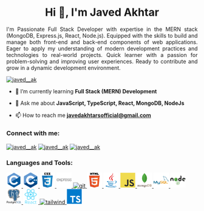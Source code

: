 <h1 align="center">Hi 👋, I'm Javed Akhtar</h1>
<p align="justify" >I'm Passionate Full Stack Developer with expertise in the MERN stack (MongoDB, Express.js, React, Node.js). Equipped with the skills to build and manage both front-end and back-end components of web applications. Eager to apply my understanding of modern development practices and technologies to real-world projects. Quick learner with a passion for problem-solving and improving user experiences. Ready to contribute and grow in a dynamic development environment.</p>

<!-- <p align="left"> <img src="https://komarev.com/ghpvc/?username=javed-ak&label=Profile%20views&color=0e75b6&style=flat" alt="javed-ak" /> </p> -->
<p align="left"> <a href="https://twitter.com/javed__ak" target="blank"><img src="https://img.shields.io/twitter/follow/javed__ak?logo=twitter&style=for-the-badge" alt="javed__ak" /></a> </p>

- 🌱 I’m currently learning **Full Stack (MERN) Development**

- 💬 Ask me about **JavaScript, TypeScript, React, MongoDB, NodeJs**

- 📫 How to reach me **javedakhtarsofficial@gmail.com**

<h3 align="left">Connect with me:</h3>
<p align="left">
<a href="https://twitter.com/javed__ak" target="blank"><img align="center" src="https://raw.githubusercontent.com/rahuldkjain/github-profile-readme-generator/master/src/images/icons/Social/twitter.svg" alt="javed__ak" height="30" width="40" /></a>
 <a href="https://www.linkedin.com/in/javed-ak" target="blank"><img align="center" src="https://upload.wikimedia.org/wikipedia/commons/8/81/LinkedIn_icon.svg" alt="javed__ak" height="30" width="40" /></a>
 <a href="https://instagram.com/javed_.ak" target="blank"><img align="center" src="https://upload.wikimedia.org/wikipedia/commons/e/e7/Instagram_logo_2016.svg" alt="javed__ak" height="30" width="40" /></a>
</p>

<h3 align="left">Languages and Tools:</h3>
<p> 
 <a href="https://www.cprogramming.com/" target="_blank" rel="noreferrer"> <img src="https://raw.githubusercontent.com/devicons/devicon/master/icons/c/c-original.svg" alt="c" width="40" height="40"/> </a> 
 <a href="https://www.w3schools.com/cpp/" target="_blank" rel="noreferrer"> <img src="https://raw.githubusercontent.com/devicons/devicon/master/icons/cplusplus/cplusplus-original.svg" alt="cplusplus" width="40" height="40"/> </a> 
 <a href="https://www.w3schools.com/css/" target="_blank" rel="noreferrer"> <img src="https://raw.githubusercontent.com/devicons/devicon/master/icons/css3/css3-original-wordmark.svg" alt="css3" width="40" height="40"/> </a> 
 <a href="https://expressjs.com" target="_blank" rel="noreferrer"> <img src="https://raw.githubusercontent.com/devicons/devicon/master/icons/express/express-original-wordmark.svg" alt="express" width="40" height="40"/> </a> 
 <a href="https://git-scm.com/" target="_blank" rel="noreferrer"> <img src="https://www.vectorlogo.zone/logos/git-scm/git-scm-icon.svg" alt="git" width="40" height="40"/> </a> <a href="https://www.w3.org/html/" target="_blank" rel="noreferrer"> <img src="https://raw.githubusercontent.com/devicons/devicon/master/icons/html5/html5-original-wordmark.svg" alt="html5" width="40" height="40"/> </a> 
 <a href="https://www.java.com" target="_blank" rel="noreferrer"> <img src="https://raw.githubusercontent.com/devicons/devicon/master/icons/java/java-original.svg" alt="java" width="40" height="40"/> </a> 
 <a href="https://developer.mozilla.org/en-US/docs/Web/JavaScript" target="_blank" rel="noreferrer"> <img src="https://raw.githubusercontent.com/devicons/devicon/master/icons/javascript/javascript-original.svg" alt="javascript" width="40" height="40"/> </a> 
 <a href="https://www.mongodb.com/" target="_blank" rel="noreferrer"> <img src="https://raw.githubusercontent.com/devicons/devicon/master/icons/mongodb/mongodb-original-wordmark.svg" alt="mongodb" width="40" height="40"/> </a> 
 <a href="https://www.mysql.com/" target="_blank" rel="noreferrer"> <img src="https://raw.githubusercontent.com/devicons/devicon/master/icons/mysql/mysql-original-wordmark.svg" alt="mysql" width="40" height="40"/> </a> 
 <a href="https://nodejs.org" target="_blank" rel="noreferrer"> <img src="https://raw.githubusercontent.com/devicons/devicon/master/icons/nodejs/nodejs-original-wordmark.svg" alt="nodejs" width="40" height="40"/> </a> 
 <a href="https://www.postgresql.org" target="_blank" rel="noreferrer"> <img src="https://raw.githubusercontent.com/devicons/devicon/master/icons/postgresql/postgresql-original-wordmark.svg" alt="postgresql" width="40" height="40"/> </a> 
 <a href="https://reactjs.org/" target="_blank" rel="noreferrer"> <img src="https://raw.githubusercontent.com/devicons/devicon/master/icons/react/react-original-wordmark.svg" alt="react" width="40" height="40"/> </a> 
 <a href="https://tailwindcss.com/" target="_blank" rel="noreferrer"> <img src="https://www.vectorlogo.zone/logos/tailwindcss/tailwindcss-icon.svg" alt="tailwind" width="40" height="40"/> </a> 
 <a href="https://www.typescriptlang.org/" target="_blank" rel="noreferrer"> <img src="https://raw.githubusercontent.com/devicons/devicon/master/icons/typescript/typescript-original.svg" alt="typescript" width="40" height="40"/> </a> 
</p>


